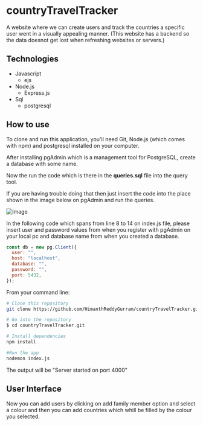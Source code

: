 # countryTravelTracker
A website where we can create users and track the countries a specific user went in a visually appealing manner.
(This website has a backend so the data doesnot get lost when refreshing websites or servers.)

## Technologies
* Javascript
  - ejs
* Node.js
  - Express.js
* Sql
  - postgresql


## How to use
To clone and run this application, you'll need Git, Node.js (which comes with npm) and postgresql installed on your computer.

After installing pgAdmin which is a management tool for PostgreSQL, create a database with some name.

Now the run the code which is there in the **queries.sql** file into the query tool.

If you are having trouble doing that then just insert the code into the place shown in the image below on pgAdmin and run the queries.

![image](https://miro.medium.com/v2/resize:fit:916/1*IQqAlh30q_pFpVp0KomL2w.png)

In the following code which spans from line 8 to 14 on index.js file, please insert user and password values from when you register with pgAdmin on your local pc and database name from when you created a database.
```javascript
const db = new pg.Client({
  user: "",
  host: "localhost",
  database: "",
  password: "",
  port: 5432,
});
```

From your command line:
```bash
# Clone this repository
git clone https://github.com/HimanthReddyGurram/countryTravelTracker.git

# Go into the repository
$ cd countryTravelTracker.git

# Install dependencies
npm install

#Run the app
nodemon index.js
```
The output will be "Server started on port 4000"

## User Interface
Now you can add users by clicking on add family member option and select a colour and then you can add countries which whill be filled by the colour you selected.
